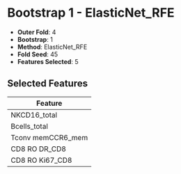 # Bootstrap 1 - ElasticNet_RFE

- **Outer Fold**: 4
- **Bootstrap**: 1
- **Method**: ElasticNet_RFE
- **Fold Seed**: 45
- **Features Selected**: 5

## Selected Features

| Feature |
|---------|
| NKCD16_total |
| Bcells_total |
| Tconv memCCR6_mem |
| CD8 RO DR_CD8 |
| CD8 RO Ki67_CD8 |
